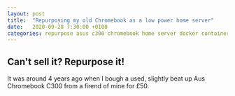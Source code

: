 ```yaml
---
layout: post
title:  "Repurposing my old Chromebook as a low power home server"
date:   2020-09-28 7:30:00 +0100
categories: repurpose asus c300 chromebook home server docker containers
---
```


## Can't sell it? Repurpose it!
It was around 4 years ago when I bough a used, slightly beat up Aus Chromebook C300 from a firend of mine for £50.